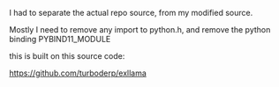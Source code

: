 I had to separate the actual repo source, from my modified source. 

Mostly I need to remove any import to python.h, and remove the python binding PYBIND11_MODULE

this is built on this source code:

https://github.com/turboderp/exllama